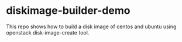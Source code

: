 # diskimage-builder-demo
This repo shows how to build a disk image of centos and ubuntu using openstack disk-image-create tool.
